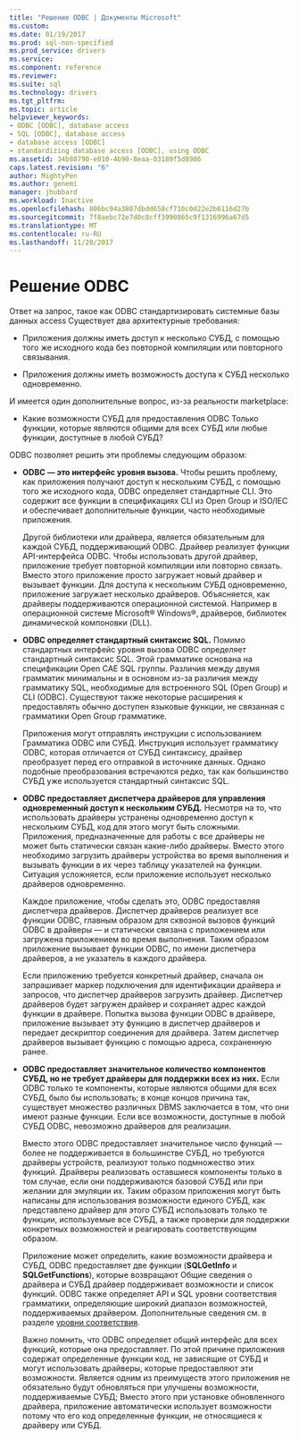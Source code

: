 ```yaml
---
title: "Решение ODBC | Документы Microsoft"
ms.custom: 
ms.date: 01/19/2017
ms.prod: sql-non-specified
ms.prod_service: drivers
ms.service: 
ms.component: reference
ms.reviewer: 
ms.suite: sql
ms.technology: drivers
ms.tgt_pltfrm: 
ms.topic: article
helpviewer_keywords:
- ODBC [ODBC], database access
- SQL [ODBC], database access
- database access [ODBC]
- standardizing database access [ODBC], using ODBC
ms.assetid: 34b80790-e010-4b90-8eaa-03189f5d8986
caps.latest.revision: "6"
author: MightyPen
ms.author: genemi
manager: jhubbard
ms.workload: Inactive
ms.openlocfilehash: 806bc94a3807dbdd658cf710c0d22e2b6116d27b
ms.sourcegitcommit: 7f8aebc72e7d0c8cff3990865c9f1316996a67d5
ms.translationtype: MT
ms.contentlocale: ru-RU
ms.lasthandoff: 11/20/2017
---
```

# <a name="the-odbc-solution"></a>Решение ODBC
Ответ на запрос, такое как ODBC стандартизировать системные базы данных access Существует два архитектурные требования:  
  
-   Приложения должны иметь доступ к несколько СУБД, с помощью того же исходного кода без повторной компиляции или повторного связывания.  
  
-   Приложения должны иметь возможность доступа к СУБД несколько одновременно.  
  
 И имеется один дополнительные вопрос, из-за реальности marketplace:  
  
-   Какие возможности СУБД для предоставления ODBC Только функции, которые являются общими для всех СУБД или любые функции, доступные в любой СУБД?  
  
 ODBC позволяет решить эти проблемы следующим образом:  
  
-   **ODBC — это интерфейс уровня вызова.** Чтобы решить проблему, как приложения получают доступ к нескольким СУБД, с помощью того же исходного кода, ODBC определяет стандартные CLI. Это содержит все функции в спецификациях CLI из Open Group и ISO/IEC и обеспечивает дополнительные функции, часто необходимые приложения.  
  
     Другой библиотеки или драйвера, является обязательным для каждой СУБД, поддерживающий ODBC. Драйвер реализует функции API-интерфейса ODBC. Чтобы использовать другой драйвер, приложение требует повторной компиляции или повторно связать. Вместо этого приложение просто загружает новый драйвер и вызывает функции. Для доступа к нескольким СУБД одновременно, приложение загружает несколько драйверов. Объясняется, как драйверы поддерживаются операционной системой. Например в операционной системе Microsoft® Windows®, драйверов, библиотек динамической компоновки (DLL).  
  
-   **ODBC определяет стандартный синтаксис SQL.** Помимо стандартных интерфейс уровня вызова ODBC определяет стандартный синтаксис SQL. Этой грамматике основана на спецификации Open CAE SQL группы. Различия между двумя грамматик минимальны и в основном из-за различия между грамматику SQL, необходимые для встроенного SQL (Open Group) и CLI (ODBC). Существуют также некоторые расширения к предоставлять обычно доступен языковые функции, не связанная с грамматики Open Group грамматике.  
  
     Приложения могут отправлять инструкции с использованием Грамматика ODBC или СУБД. Инструкция использует грамматику ODBC, которая отличается от СУБД синтаксису, драйвер преобразует перед его отправкой в источнике данных. Однако подобные преобразования встречаются редко, так как большинство СУБД уже используется стандартный синтаксис SQL.  
  
-   **ODBC предоставляет диспетчера драйверов для управления одновременный доступ к нескольким СУБД.** Несмотря на то, что использовать драйверы устранены одновременно доступ к нескольким СУБД, код для этого могут быть сложными. Приложения, предназначенные для работы с все драйверы не может быть статически связан какие-либо драйверы. Вместо этого необходимо загрузить драйверы устройства во время выполнения и вызывать функции в их через таблицу указателей на функции. Ситуация усложняется, если приложение использует несколько драйверов одновременно.  
  
     Каждое приложение, чтобы сделать это, ODBC предоставляя диспетчера драйверов. Диспетчер драйверов реализует все функции ODBC, главным образом для сквозной вызовов функций ODBC в драйверы — и статически связана с приложением или загружена приложением во время выполнения. Таким образом приложение вызывает функции ODBC, по имени диспетчера драйверов, а не указатель в каждого драйвера.  
  
     Если приложению требуется конкретный драйвер, сначала он запрашивает маркер подключения для идентификации драйвера и запросов, что диспетчер драйверов загрузить драйвер. Диспетчер драйверов будет загружен драйвер и сохраняет адрес каждой функции в драйвере. Попытка вызова функции ODBC в драйвере, приложение вызывает эту функцию в диспетчер драйверов и передает дескриптор соединения для драйвера. Затем диспетчер драйверов вызывает функцию с помощью адреса, сохраненную ранее.  
  
-   **ODBC предоставляет значительное количество компонентов СУБД, но не требует драйверы для поддержки всех из них.** Если ODBC только те компоненты, которые являются общими для всех СУБД, было бы использовать; в конце концов причина так, существует множество различных DBMS заключается в том, что они имеют разные функции. Если все возможности, доступные в любой СУБД ODBC, невозможно драйверов для реализации.  
  
     Вместо этого ODBC предоставляет значительное число функций — более не поддерживается в большинстве СУБД, но требуются драйверы устройств, реализуют только подмножество этих функций. Драйверы реализовать оставшиеся компоненты только в том случае, если они поддерживаются базовой СУБД или при желании для эмуляции их. Таким образом приложения могут быть написаны для использования возможности единого СУБД, как представлено драйвер для этого СУБД использовать только те функции, используемые все СУБД, а также проверки для поддержки конкретных возможностей и реагировать соответствующим образом.  
  
     Приложение может определить, какие возможности драйвера и СУБД, ODBC предоставляет две функции (**SQLGetInfo** и **SQLGetFunctions**), которые возвращают Общие сведения о драйвера и СУБД драйвер поддерживает возможности и список функций. ODBC также определяет API и SQL уровни соответствия грамматики, определяющие широкий диапазон возможностей, поддерживаемых драйвером. Дополнительные сведения см. в разделе [уровни соответствия](../../odbc/reference/develop-app/conformance-levels.md).  
  
     Важно помнить, что ODBC определяет общий интерфейс для всех функций, которые она предоставляет. По этой причине приложения содержат определенные функции код, не зависящие от СУБД и могут использовать драйверы, которые предоставляют эти возможности. Является одним из преимуществ этого приложения не обязательно будут обновляться при улучшены возможности, поддерживаемые СУБД; Вместо этого при установке обновленного драйвера, приложение автоматически использует возможности потому что его код определенные функции, не относящиеся к драйверу или СУБД.
